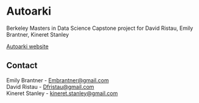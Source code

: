 # Autoarki

Berkeley Masters in Data Science Capstone project for David Ristau, Emily Brantner, Kineret Stanley

[Autoarki website](https://flask-autoarki.herokuapp.com/)

## Contact 
Emily Brantner - Embrantner@gmail.com </br>
David Ristau - Dfristau@gmail.com </br>
Kineret Stanley - kineret.stanley@gmail.com
